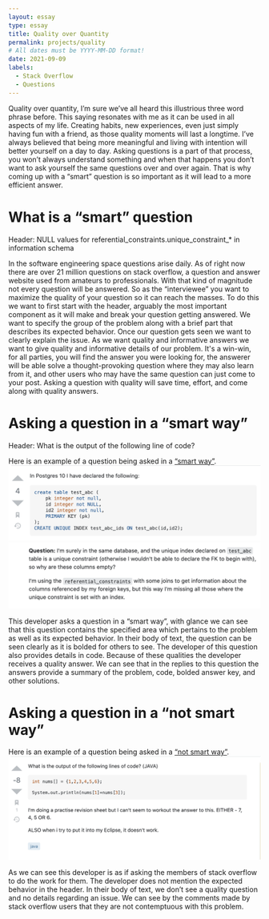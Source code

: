 ```yaml
---
layout: essay
type: essay
title: Quality over Quantity
permalink: projects/quality
# All dates must be YYYY-MM-DD format!
date: 2021-09-09
labels:
  - Stack Overflow
  - Questions
---
```


Quality over quantity, I’m sure we’ve all heard this illustrious three word phrase before. This saying resonates with me as it can be used in all aspects of my life. Creating habits, new experiences, even just simply having fun with a friend, as those quality moments will last a longtime. I’ve always believed that being more meaningful and living with intention will better yourself on a day to day. Asking questions is a part of that process, you won’t always understand something and when that happens you don’t want to ask yourself the same questions over and over again. That is why coming up with a “smart” question is so important as it will lead to a more efficient answer. 

# What is a “smart” question

Header: NULL values for referential_constraints.unique_constraint_* in information schema

In the software engineering space questions arise daily. As of right now there are over 21 million questions on stack overflow, a question and answer website used from amateurs to professionals. With that kind of magnitude not every question will be answered. So as the “interviewee” you want to maximize the quality of your question so it can reach the masses. To do this we want to first start with the header, arguably the most important component as it will make and break your question getting answered. We want to specify the group of the problem along with a brief part that describes its expected behavior. Once our question gets seen we want to clearly explain the issue. As we want quality and informative answers we want to give quality and informative details of our problem. It's a win-win, for all parties, you will find the answer you were looking for, the answerer will be able solve a thought-provoking question where they may also learn from it, and other users who may have the same question can just come to your post. Asking a question with quality will save time, effort, and come along with quality answers.   

# Asking a question in a “smart way”
Header: What is the output of the following line of code?

Here is an example of a question being asked in a [“smart way”](https://stackoverflow.com/questions/61249732/null-values-for-referential-constraints-unique-constraint-columns-in-informati).
<img class ="ui medium right floated rounded image" src="../images/SO1y.png">
<img class ="ui medium right floated rounded image" src="../images/SO1x.png">



This developer asks a question in a “smart way”, with glance we can see that this question contains the specified area which pertains to the problem as well as its expected behavior. In their body of text, the question can be seen clearly as it is bolded for others to see. The developer of this question also provides details in code. Because of these qualities the developer receives a quality answer. We can see that in the replies to this question the answers provide a summary of the problem, code, bolded answer key, and other solutions.    


# Asking a question in a “not smart way”        

Here is an example of a question being asked in a [“not smart way”](https://stackoverflow.com/questions/46439153/what-is-the-output-of-the-following-line-of-code).
<img class ="ui medium right floated rounded image" src="../images/SO2.png">



As we can see this developer is as if asking the members of stack overflow to do the work for them. The developer does not mention the expected behavior in the header. In their body of text, we don’t see a quality question and no details regarding an issue. We can see by the comments made by stack overflow users that they are not contemptuous with this problem.  





